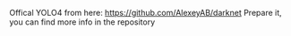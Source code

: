 Offical YOLO4 from here: https://github.com/AlexeyAB/darknet
Prepare it, you can find more info in the repository